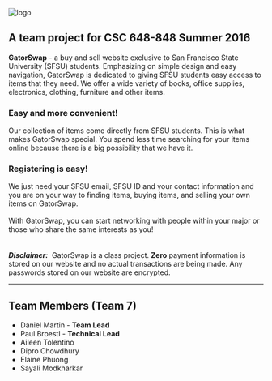 ![logo](http://i.imgur.com/0yx8r9C.png)

## A team project for CSC 648-848 Summer 2016

**GatorSwap** - a buy and sell website exclusive to San Francisco State University (SFSU) students. Emphasizing on simple design and easy navigation, GatorSwap is dedicated to giving SFSU students easy access to items that they need. We offer a wide variety of books, office supplies,  electronics, clothing, furniture and other items.

### Easy and more convenient!
Our collection of items come directly from SFSU students. This is what makes GatorSwap special. You spend less time searching for your items online because there is a big possibility that we have it.

### Registering is easy!
We just need your SFSU email, SFSU ID and your contact information and you are on your way to finding items, buying items, and selling your own items on GatorSwap.
<br><br>
With GatorSwap, you can start networking with people within your major or those who share the same interests as you!
<br><br><br>
**_Disclaimer:_**&nbsp; GatorSwap is a class project. **Zero** payment information is stored on our website and no actual transactions are being made. Any passwords stored on our website are encrypted.
___
## Team Members (Team 7)
* Daniel Martin - **Team Lead**
* Paul Broestl - **Technical Lead**
* Aileen Tolentino
* Dipro Chowdhury
* Elaine Phuong
* Sayali Modkharkar

